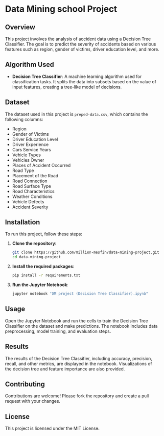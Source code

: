 # Data Mining school Project

## Overview
This project involves the analysis of accident data using a Decision Tree Classifier. The goal is to predict the severity of accidents based on various features such as region, gender of victims, driver education level, and more.

## Algorithm Used
- **Decision Tree Classifier**: A machine learning algorithm used for classification tasks. It splits the data into subsets based on the value of input features, creating a tree-like model of decisions.

## Dataset
The dataset used in this project is `preped-data.csv`, which contains the following columns:
- Region
- Gender of Victims
- Driver Education Level
- Driver Experience
- Cars Service Years
- Vehicle Types
- Vehicles Owner
- Places of Accident Occurred
- Road Type
- Placement of the Road
- Road Connection
- Road Surface Type
- Road Characteristics
- Weather Conditions
- Vehicle Defects
- Accident Severity

## Installation
To run this project, follow these steps:

1. **Clone the repository**:
    ```bash
    git clone https://github.com/million-mesfin/data-mining-project.git
    cd data-mining-project
    ```

2. **Install the required packages**:
    ```bash
    pip install -r requirements.txt
    ```

3. **Run the Jupyter Notebook**:
    ```bash
    jupyter notebook "DM project (Decision Tree Classifier).ipynb"
    ```

## Usage
Open the Jupyter Notebook and run the cells to train the Decision Tree Classifier on the dataset and make predictions. The notebook includes data preprocessing, model training, and evaluation steps.

## Results
The results of the Decision Tree Classifier, including accuracy, precision, recall, and other metrics, are displayed in the notebook. Visualizations of the decision tree and feature importance are also provided.

## Contributing
Contributions are welcome! Please fork the repository and create a pull request with your changes.

## License
This project is licensed under the MIT License.


